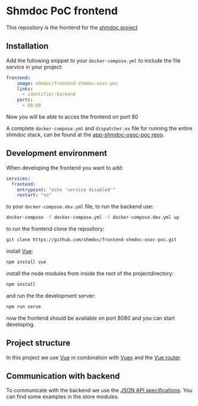 # Shmdoc PoC frontend

This repository is the frontend for the [shmdoc project](https://github.com/shmdoc/app-shmdoc-osoc-poc)

## Installation

Add the following snippet to your `docker-compose.yml` to include the file service in your project:
```yaml
frontend:
    image: shmdoc/frontend-shmdoc-osoc-poc
    links:
      - identifier:backend
    ports:
      - 80:80
```
Now you will be able to acces the frontend on port 80


A complete `docker-compose.yml` and `dispatcher.ex` file for running the entire shmdoc stack, can be found at the [app-shmdoc-osoc-poc repo](https://github.com/shmdoc/app-shmdoc-osoc-poc#shmdoc-poc-application).

## Development environment

When developing the frontend you want to add: 
```yaml
services:
  frontend:
    entrypoint: "echo 'service disabled'"
    restart: "no"
```
to your `docker-compose.dev.yml` file, to run the backend use: 
```bash
docker-compose -f docker-compose.yml -f docker-compose.dev.yml up
```
to run the frontend clone the repository:
```bash
git clone https://github.com/shmdoc/frontend-shmdoc-osoc-poc.git
```
install [Vue](https://vuejs.org/):
```bash
npm install vue
```
install the node modules from inside the root of the projectdirectory:
```bash
npm install
```
and run the the development server:
```bash
npm run serve
```
now the frontend should be available on port 8080 and you can start developing.

## Project structure

In this project we use [Vue](https://vuejs.org/) in combination with [Vuex](https://vuex.vuejs.org/) and the [Vue router](https://router.vuejs.org/).

## Communication with backend

To communicate with the backend we use the [JSON API specifications](https://jsonapi.org/). You can find some examples in the store modules.
